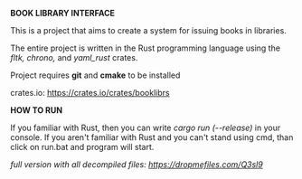 **BOOK LIBRARY INTERFACE**

This is a project that aims to create a system for issuing books in libraries.

The entire project is written in the Rust programming language using the *fltk, chrono,* and *yaml_rust* crates.

Project requires **git** and **cmake** to be installed

crates.io: https://crates.io/crates/booklibrs

**HOW TO RUN**

If you familiar with Rust, then you can write *cargo run (--release)* in your console.
If you aren't familiar with Rust and you can't stand using cmd, than click on run.bat and program will start. 

*full version with all decompiled files: https://dropmefiles.com/Q3sl9*


